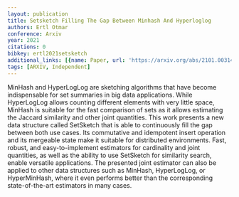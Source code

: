 ```yaml
---
layout: publication
title: Setsketch Filling The Gap Between Minhash And Hyperloglog
authors: Ertl Otmar
conference: Arxiv
year: 2021
citations: 0
bibkey: ertl2021setsketch
additional_links: [{name: Paper, url: 'https://arxiv.org/abs/2101.00314'}]
tags: [ARXIV, Independent]
---
```

MinHash and HyperLogLog are sketching algorithms that have become
indispensable for set summaries in big data applications. While HyperLogLog
allows counting different elements with very little space, MinHash is suitable
for the fast comparison of sets as it allows estimating the Jaccard similarity
and other joint quantities. This work presents a new data structure called
SetSketch that is able to continuously fill the gap between both use cases. Its
commutative and idempotent insert operation and its mergeable state make it
suitable for distributed environments. Fast, robust, and easy-to-implement
estimators for cardinality and joint quantities, as well as the ability to use
SetSketch for similarity search, enable versatile applications. The presented
joint estimator can also be applied to other data structures such as MinHash,
HyperLogLog, or HyperMinHash, where it even performs better than the
corresponding state-of-the-art estimators in many cases.